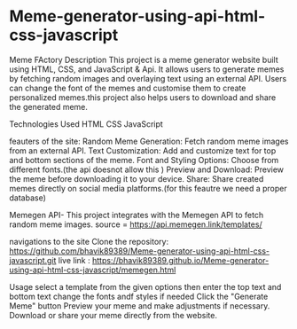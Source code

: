 # Meme-generator-using-api-html-css-javascript
Meme FActory
Description
This project is a meme generator website built using HTML, CSS, and JavaScript & Api. It allows users to generate memes by fetching random images and overlaying text using an external API. Users can change the  font of the memes and customise them to create personalized memes.this project also helps users to download and share the generated meme.

Technologies Used
HTML
CSS
JavaScript

feauters of the site:
Random Meme Generation: Fetch random meme images from an external API.
Text Customization: Add and customize text for top and bottom sections of the meme.
Font and Styling Options: Choose from different fonts.(the api doesnot allow this )
Preview and Download: Preview the meme before downloading it to your device.
Share: Share created memes directly on social media platforms.(for this feautre we need a proper database)

Memegen API-
This project integrates with the Memegen API to fetch random meme images.
source = https://api.memegen.link/templates/ 

navigations to the site 
Clone the repository: https://github.com/bhavik89389/Meme-generator-using-api-html-css-javascript.git
live link : https://bhavik89389.github.io/Meme-generator-using-api-html-css-javascript/memegen.html

Usage
select a template from the given options
then enter the top text and bottom text 
change the fonts andf styles if needed 
Click the "Generate Meme" button 
Preview your meme and make adjustments if necessary.
Download or share your meme directly from the website.
